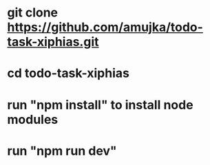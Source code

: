 # git clone https://github.com/amujka/todo-task-xiphias.git

# cd todo-task-xiphias

# run "npm install" to install node modules

# run "npm run dev"
